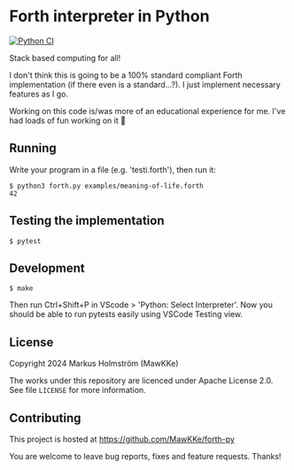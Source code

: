 # Forth interpreter in Python

[![Python CI](https://github.com/MawKKe/forth-py/actions/workflows/python-app.yml/badge.svg)](https://github.com/MawKKe/forth-py/actions/workflows/python-app.yml)

Stack based computing for all!

I don't think this is going to be a 100% standard compliant Forth
implementation (if there even is a standard...?). I just implement
necessary features as I go.

Working on this code is/was more of an educational experience for me.
I've had loads of fun working on it 🙂

## Running

Write your program in a file (e.g. 'testi.forth'), then run it:

    $ python3 forth.py examples/meaning-of-life.forth
    42

## Testing the implementation

    $ pytest

## Development

    $ make

Then run Ctrl+Shift+P in VScode > 'Python: Select Interpreter'.
Now you should be able to run pytests easily using VSCode Testing view.

## License

Copyright 2024 Markus Holmström (MawKKe)

The works under this repository are licenced under Apache License 2.0.
See file `LICENSE` for more information.

## Contributing

This project is hosted at https://github.com/MawKKe/forth-py

You are welcome to leave bug reports, fixes and feature requests. Thanks!
